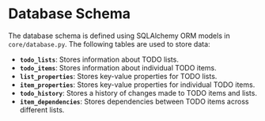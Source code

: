 # Database Schema

The database schema is defined using SQLAlchemy ORM models in `core/database.py`. The following tables are used to store data:

*   **`todo_lists`**: Stores information about TODO lists.
*   **`todo_items`**: Stores information about individual TODO items.
*   **`list_properties`**: Stores key-value properties for TODO lists.
*   **`item_properties`**: Stores key-value properties for individual TODO items.
*   **`todo_history`**: Stores a history of changes made to TODO items and lists.
*   **`item_dependencies`**: Stores dependencies between TODO items across different lists.
